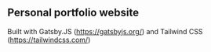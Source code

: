 ## Personal portfolio website 

Built with Gatsby.JS (https://gatsbyjs.org/) and Tailwind CSS (https://tailwindcss.com/)
